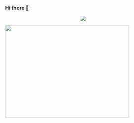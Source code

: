 ### Hi there 👋
<p align="center"><a href="https://github.com/anuraghazra/github-readme-stats">
  <img align="center" src="https://github-readme-stats.vercel.app/api?username=ghimireaacs&show_icons=true&theme=tokyonight" />
</a></p>
<a href="https://wakatime.com/@ghimireaacs">
  <img align="center" width="400" height="300" src="https://wakatime.com/share/@ghimireaacs/26f0cfdd-03c7-4f4b-a9a5-36b4c9fd0e1f.svg" />
</a></p>
<!--
**ghimireaacs/ghimireaacs** is a ✨ _special_ ✨ repository because its `README.md` (this file) appears on your GitHub profile.

Here are some ideas to get you started:

- 🔭 I’m currently working on ...
- 🌱 I’m currently learning ...
- 👯 I’m looking to collaborate on ...
- 🤔 I’m looking for help with ...
- 💬 Ask me about ...
- 📫 How to reach me: ...
- 😄 Pronouns: ...
- ⚡ Fun fact: ...
-->
